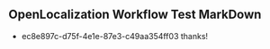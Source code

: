 ## OpenLocalization Workflow Test MarkDown
* ec8e897c-d75f-4e1e-87e3-c49aa354ff03 thanks!

<!--HONumber=Jul16_HO5-->


